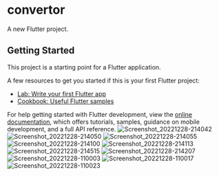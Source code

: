 # convertor

A new Flutter project.

## Getting Started

This project is a starting point for a Flutter application.

A few resources to get you started if this is your first Flutter project:

- [Lab: Write your first Flutter app](https://docs.flutter.dev/get-started/codelab)
- [Cookbook: Useful Flutter samples](https://docs.flutter.dev/cookbook)

For help getting started with Flutter development, view the
[online documentation](https://docs.flutter.dev/), which offers tutorials,
samples, guidance on mobile development, and a full API reference.
![Screenshot_20221228-214042](https://user-images.githubusercontent.com/118449869/209841591-01dc4697-0ab7-4066-a043-71021ee55b00.jpg)
![Screenshot_20221228-214050](https://user-images.githubusercontent.com/118449869/209841645-e858352e-a6b7-4887-93bb-b3140c6e9b0a.jpg)
![Screenshot_20221228-214055](https://user-images.githubusercontent.com/118449869/209841653-318aebdc-89f9-4ef9-b221-8fdfd9b4f738.jpg)
![Screenshot_20221228-214100](https://user-images.githubusercontent.com/118449869/209841661-b2b05637-ca6a-46a5-bcff-c27dbf880acd.jpg)
![Screenshot_20221228-214113](https://user-images.githubusercontent.com/118449869/209841665-6b21b195-59d4-45a3-827d-96637f1d85ed.jpg)
![Screenshot_20221228-214515](https://user-images.githubusercontent.com/118449869/209841679-68d663ce-d24a-461c-80e5-942f1ea3cf5f.jpg)
![Screenshot_20221228-214207](https://user-images.githubusercontent.com/118449869/209841691-26f44621-5b8f-4adb-b463-6e226af67002.jpg)
![Screenshot_20221228-110003](https://user-images.githubusercontent.com/118449869/209841703-01a38e67-9ee2-47bb-b7dc-a7a2200c432f.jpg)
![Screenshot_20221228-110017](https://user-images.githubusercontent.com/118449869/209841840-f309614a-3b61-445e-9712-5dce71da4a00.jpg)
![Screenshot_20221228-110023](https://user-images.githubusercontent.com/118449869/209841910-4ae4721c-c49a-412e-b80f-033504cbd8fb.jpg)


